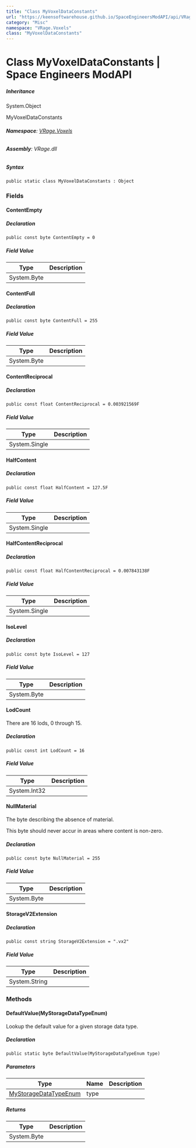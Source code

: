 ```yaml
---
title: "Class MyVoxelDataConstants"
url: "https://keensoftwarehouse.github.io/SpaceEngineersModAPI/api/VRage.Voxels.MyVoxelDataConstants.html"
category: "Misc"
namespace: "VRage.Voxels"
class: "MyVoxelDataConstants"
---
```


# Class MyVoxelDataConstants | Space Engineers ModAPI

##### Inheritance

System.Object

MyVoxelDataConstants

###### **Namespace**: [VRage.Voxels](https://keensoftwarehouse.github.io/SpaceEngineersModAPI/api/VRage.Voxels.html)

###### **Assembly**: VRage.dll

##### Syntax

```
public static class MyVoxelDataConstants : Object
```

### Fields

#### ContentEmpty

##### Declaration

```
public const byte ContentEmpty = 0
```

##### Field Value

| Type | Description |
| --- | --- |
| System.Byte |     |

#### ContentFull

##### Declaration

```
public const byte ContentFull = 255
```

##### Field Value

| Type | Description |
| --- | --- |
| System.Byte |     |

#### ContentReciprocal

##### Declaration

```
public const float ContentReciprocal = 0.003921569F
```

##### Field Value

| Type | Description |
| --- | --- |
| System.Single |     |

#### HalfContent

##### Declaration

```
public const float HalfContent = 127.5F
```

##### Field Value

| Type | Description |
| --- | --- |
| System.Single |     |

#### HalfContentReciprocal

##### Declaration

```
public const float HalfContentReciprocal = 0.007843138F
```

##### Field Value

| Type | Description |
| --- | --- |
| System.Single |     |

#### IsoLevel

##### Declaration

```
public const byte IsoLevel = 127
```

##### Field Value

| Type | Description |
| --- | --- |
| System.Byte |     |

#### LodCount

There are 16 lods, 0 through 15.

##### Declaration

```
public const int LodCount = 16
```

##### Field Value

| Type | Description |
| --- | --- |
| System.Int32 |     |

#### NullMaterial

The byte describing the absence of material.

This byte should never accur in areas where content is non-zero.

##### Declaration

```
public const byte NullMaterial = 255
```

##### Field Value

| Type | Description |
| --- | --- |
| System.Byte |     |

#### StorageV2Extension

##### Declaration

```
public const string StorageV2Extension = ".vx2"
```

##### Field Value

| Type | Description |
| --- | --- |
| System.String |     |

### Methods

#### DefaultValue(MyStorageDataTypeEnum)

Lookup the default value for a given storage data type.

##### Declaration

```
public static byte DefaultValue(MyStorageDataTypeEnum type)
```

##### Parameters

| Type | Name | Description |
| --- | --- | --- |
| [MyStorageDataTypeEnum](https://keensoftwarehouse.github.io/SpaceEngineersModAPI/api/VRage.Voxels.MyStorageDataTypeEnum.html) | type |     |

##### Returns

| Type | Description |
| --- | --- |
| System.Byte |     |